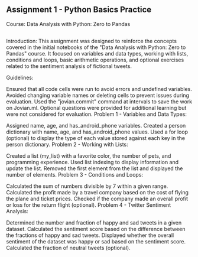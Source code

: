 ## Assignment 1 - Python Basics Practice

Course: Data Analysis with Python: Zero to Pandas

## 
Introduction:
This assignment was designed to reinforce the concepts covered in the initial notebooks of the "Data Analysis with Python: Zero to Pandas" course. It focused on variables and data types, working with lists, conditions and loops, basic arithmetic operations, and optional exercises related to the sentiment analysis of fictional tweets.

Guidelines:

Ensured that all code cells were run to avoid errors and undefined variables.
Avoided changing variable names or deleting cells to prevent issues during evaluation.
Used the "jovian.commit" command at intervals to save the work on Jovian.ml.
Optional questions were provided for additional learning but were not considered for evaluation.
Problem 1 - Variables and Data Types:

Assigned name, age, and has_android_phone variables.
Created a person dictionary with name, age, and has_android_phone values.
Used a for loop (optional) to display the type of each value stored against each key in the person dictionary.
Problem 2 - Working with Lists:

Created a list (my_list) with a favorite color, the number of pets, and programming experience.
Used list indexing to display information and update the list.
Removed the first element from the list and displayed the number of elements.
Problem 3 - Conditions and Loops:

Calculated the sum of numbers divisible by 7 within a given range.
Calculated the profit made by a travel company based on the cost of flying the plane and ticket prices.
Checked if the company made an overall profit or loss for the return flight (optional).
Problem 4 - Twitter Sentiment Analysis:

Determined the number and fraction of happy and sad tweets in a given dataset.
Calculated the sentiment score based on the difference between the fractions of happy and sad tweets.
Displayed whether the overall sentiment of the dataset was happy or sad based on the sentiment score.
Calculated the fraction of neutral tweets (optional).
